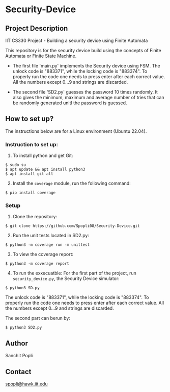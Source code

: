 # Security-Device

## Project Description

IIT CS330 Project - Building a security device using Finite Automata 

This repository is for the security device build using the concepts of Finite Automata or Finite State Machine.
* The first file 'main.py' implements the Security device using FSM. The unlock code is "883371", while the locking code is "883374".
To properly run the code one needs to press enter after each correct value. All the numbers except 0...9 and strings are discarded.

* The second file 'SD2.py' guesses the password 10 times randomly. It also gives the minimum, maximum and average number of tries that can be randomly generated unitl the password is guessed.

## How to set up?
The instructions below are for a Linux environment (Ubuntu 22.04).

### Instruction to set up:
1. To install python and get Git:
```
$ sudo su
$ apt update && apt install python3
$ apt install git-all
```

2. Install the `coverage` module, run the following command:
```
$ pip install coverage
```

### Setup ###

1. Clone the repository:
```
$ git clone https://github.com/Spopli08/Security-Device.git
```

2. Run the unit tests located in SD2.py:
```
$ python3 -m coverage run -m unittest
```
3. To view the coverage report:
```
$ python3 -m coverage report
```
4. To run the exxecuatble:
For the first part of the project, run `security_device.py`, the Security Device simulator:
```
$ python3 SD.py
```
The unlock code is "883371", while the locking code is "883374".
To properly run the code one needs to press enter after each correct value. All the numbers except 0...9 and strings are discarded.

The second part can berun by:
```
$ python3 SD2.py
```

## Author
Sanchit Popli
## Contact
spopli@hawk.iit.edu

